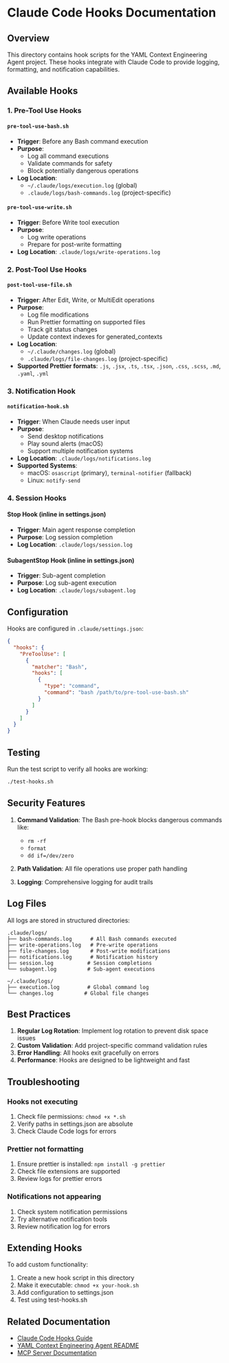 # Claude Code Hooks Documentation

## Overview

This directory contains hook scripts for the YAML Context Engineering Agent project. These hooks integrate with Claude Code to provide logging, formatting, and notification capabilities.

## Available Hooks

### 1. Pre-Tool Use Hooks

#### `pre-tool-use-bash.sh`
- **Trigger**: Before any Bash command execution
- **Purpose**: 
  - Log all command executions
  - Validate commands for safety
  - Block potentially dangerous operations
- **Log Location**: 
  - `~/.claude/logs/execution.log` (global)
  - `.claude/logs/bash-commands.log` (project-specific)

#### `pre-tool-use-write.sh`
- **Trigger**: Before Write tool execution
- **Purpose**:
  - Log write operations
  - Prepare for post-write formatting
- **Log Location**: `.claude/logs/write-operations.log`

### 2. Post-Tool Use Hooks

#### `post-tool-use-file.sh`
- **Trigger**: After Edit, Write, or MultiEdit operations
- **Purpose**:
  - Log file modifications
  - Run Prettier formatting on supported files
  - Track git status changes
  - Update context indexes for generated_contexts
- **Log Location**: 
  - `~/.claude/changes.log` (global)
  - `.claude/logs/file-changes.log` (project-specific)
- **Supported Prettier formats**: `.js`, `.jsx`, `.ts`, `.tsx`, `.json`, `.css`, `.scss`, `.md`, `.yaml`, `.yml`

### 3. Notification Hook

#### `notification-hook.sh`
- **Trigger**: When Claude needs user input
- **Purpose**:
  - Send desktop notifications
  - Play sound alerts (macOS)
  - Support multiple notification systems
- **Log Location**: `.claude/logs/notifications.log`
- **Supported Systems**:
  - macOS: `osascript` (primary), `terminal-notifier` (fallback)
  - Linux: `notify-send`

### 4. Session Hooks

#### Stop Hook (inline in settings.json)
- **Trigger**: Main agent response completion
- **Purpose**: Log session completion
- **Log Location**: `.claude/logs/session.log`

#### SubagentStop Hook (inline in settings.json)
- **Trigger**: Sub-agent completion
- **Purpose**: Log sub-agent execution
- **Log Location**: `.claude/logs/subagent.log`

## Configuration

Hooks are configured in `.claude/settings.json`:

```json
{
  "hooks": {
    "PreToolUse": [
      {
        "matcher": "Bash",
        "hooks": [
          {
            "type": "command",
            "command": "bash /path/to/pre-tool-use-bash.sh"
          }
        ]
      }
    ]
  }
}
```

## Testing

Run the test script to verify all hooks are working:

```bash
./test-hooks.sh
```

## Security Features

1. **Command Validation**: The Bash pre-hook blocks dangerous commands like:
   - `rm -rf`
   - `format`
   - `dd if=/dev/zero`

2. **Path Validation**: All file operations use proper path handling

3. **Logging**: Comprehensive logging for audit trails

## Log Files

All logs are stored in structured directories:

```
.claude/logs/
├── bash-commands.log      # All Bash commands executed
├── write-operations.log   # Pre-write operations
├── file-changes.log       # Post-write modifications
├── notifications.log      # Notification history
├── session.log           # Session completions
└── subagent.log          # Sub-agent executions

~/.claude/logs/
├── execution.log         # Global command log
└── changes.log          # Global file changes
```

## Best Practices

1. **Regular Log Rotation**: Implement log rotation to prevent disk space issues
2. **Custom Validation**: Add project-specific command validation rules
3. **Error Handling**: All hooks exit gracefully on errors
4. **Performance**: Hooks are designed to be lightweight and fast

## Troubleshooting

### Hooks not executing
1. Check file permissions: `chmod +x *.sh`
2. Verify paths in settings.json are absolute
3. Check Claude Code logs for errors

### Prettier not formatting
1. Ensure prettier is installed: `npm install -g prettier`
2. Check file extensions are supported
3. Review logs for prettier errors

### Notifications not appearing
1. Check system notification permissions
2. Try alternative notification tools
3. Review notification log for errors

## Extending Hooks

To add custom functionality:

1. Create a new hook script in this directory
2. Make it executable: `chmod +x your-hook.sh`
3. Add configuration to settings.json
4. Test using test-hooks.sh

## Related Documentation

- [Claude Code Hooks Guide](https://docs.anthropic.com/en/docs/claude-code/hooks)
- [YAML Context Engineering Agent README](../../README.md)
- [MCP Server Documentation](../../mcp-server/README.md)